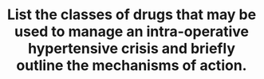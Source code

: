---
title: "List the classes of drugs that may be used to manage an intra-operative hypertensive crisis and briefly outline the mechanisms of action."
entityType: SAQ
exam: PEX
college: ANZCA
year: 2015
sitting: A
question: 8
passRate: 83
EC_expectedDomains:
- "A pass mark required at least 5 classes of drugs to be listed with their accompanying mechanisms of action."
- "It was necessary for candidates to realize that the oral route and drugs only given that way would not be available, as was the urgency of treatment rather than including slower onset agents."
- "In particular it was expected that intravenous and volatile anaesthetics would be included in the list, along with opioids."
- "Specific antihypertensive such as selective beta blockers, nitrovasodilators, alpha 2 agonists and alpha 1 antagonists were required."
EC_extraCredit:
- "Marks were awarded to those utilizing and specifically mentioning drugs to treat inadequate depth of anaesthesia and analgesia as well as the specific anti-hypertensive agents."
- "Structured answers where drugs were grouped according to actions generally facilitated the awarding of marks, although in some instances this led to missed opportunities for individual drug mechanisms of action."
- "Extra marks were awarded for including magnesium, labetalol, calcium channel blockers and centrally acting agents."
EC_errorsCommon:
- "Many answers included extraneous material which was not awarded marks by the marking guide such as details about how blood pressure is generated or the end results of untreated hypertension."
- "There was also some confusion about the actual mechanism of action of the vasodilators GTN and SNP."
---